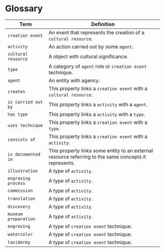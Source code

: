 # Glossary
| Term | Definition |
| ---- | ---------- |
| `creation event` | An event that represents the creation of a `cultural resource`. |
| `activity` | An action carried out by some `agent`. |
| `cultural resource` | A object with cultural significance. |
| `type` | A category of `agent` role or `creation event` technique. |
| `agent` | An entity with agency. |
| `creates` | This property links a `creation event` with a `cultural resource`. |
| `is carried out by` | This property links a `activity` with a `agent`. |
| `has type` | This property links a `activity` with a `type`. |
| `uses technique` | This property links a `creation event` with a `type`. |
| `consists of` | This property links a `creation event` with a `activity`. |
| `is documented in` | This property links some entity to an external resource referring to the same concepts it represents. |
| `illustration` | A type of `activity`. |
| `engraving process` | A type of `activity`. |
| `commission` | A type of `activity`. |
| `translation` | A type of `activity`. |
| `discovery` | A type of `activity`. |
| `museum preparation` | A type of `activity`. |
| `engraving` | A type of `creation event` technique. |
| `watercolor` | A type of `creation event` technique. |
| `taxidermy` | A type of `creation event` technique. |